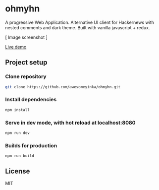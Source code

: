 # ohmyhn

A progressive Web Application. Alternative UI client for Hackernews with nested comments and dark theme. Built with vanilla javascript + redux.

[ Image screenshot ]

[Live demo](https://ohmyhn.surge.sh)

## Project setup

### Clone repository

```sh
git clone https://github.com/awesomeyinka/ohmyhn.git
```

### Install dependencies

```sh
npm install
```

### Serve in dev mode, with hot reload at localhost:8080

```sh
npm run dev
```

### Builds for production

```sh
npm run build
```

## License

MIT
